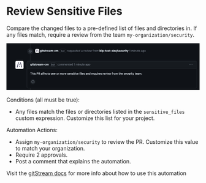 # Review Sensitive Files
Compare the changed files to a pre-defined list of files and directories in. If any files match, require a review from the team `my-organization/security`.

![Review Sensitive Files](review_sensitive_files.png)

Conditions (all must be true):
* Any files match the files or directories listed in the `sensitive_files` custom expression. Customize this list for your project.

Automation Actions:
* Assign `my-organization/security` to review the PR. Customize this value to match your organization.
* Require 2 approvals.
* Post a comment that explains the automation.

Visit the [gitStream docs](https://docs.gitstream.cm/) for more info about how to use this automation



